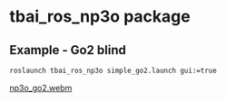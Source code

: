 # tbai_ros_np3o package

## Example - Go2 blind
```bash
roslaunch tbai_ros_np3o simple_go2.launch gui:=true
```

[np3o_go2.webm](https://github.com/user-attachments/assets/c8c6a405-3a04-4585-98d9-1a5a6e585eac)



